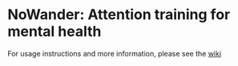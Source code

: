 # NoWander: Attention training for mental health

For usage instructions and more information, please see the [wiki](../../wiki)